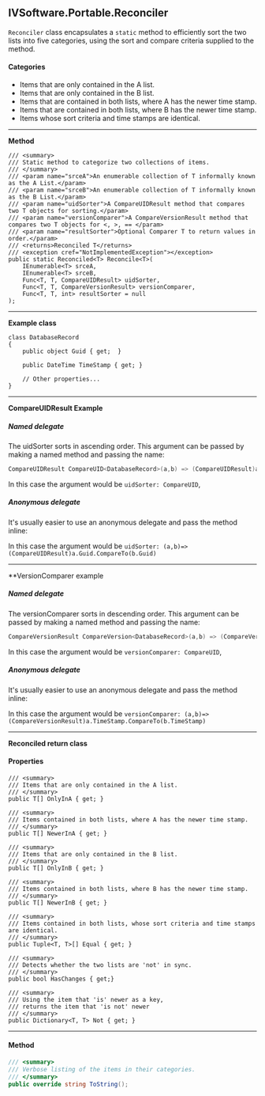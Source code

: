 ## IVSoftware.Portable.Reconciler

`Reconciler` class encapsulates a `static` method to efficiently sort the two lists into five categories, using the sort and compare criteria supplied to the method. 

#### Categories

- Items that are only contained in the A list.
- Items that are only contained in the B list.
- Items that are contained in both lists, where A has the newer time stamp.
- Items that are contained in both lists, where B has the newer time stamp.
- Items whose sort criteria and time stamps are identical.

___

**Method**

```
/// <summary>
/// Static method to categorize two collections of items.
/// </summary>
/// <param name="srceA">An enumerable collection of T informally known as the A List.</param>
/// <param name="srceB">An enumerable collection of T informally known as the B List.</param>
/// <param name="uidSorter">A CompareUIDResult method that compares two T objects for sorting.</param>
/// <param name="versionComparer">A CompareVersionResult method that compares two T objects for <, >, == </param>
/// <param name="resultSorter">Optional Comparer T to return values in order.</param>
/// <returns>Reconciled T</returns>
/// <exception cref="NotImplementedException"></exception>
public static Reconciled<T> Reconcile<T>(
	IEnumerable<T> srceA, 
	IEnumerable<T> srceB, 
	Func<T, T, CompareUIDResult> uidSorter, 
	Func<T, T, CompareVersionResult> versionComparer,
	Func<T, T, int> resultSorter = null
);
```

___

**Example class**
```
class DatabaseRecord
{
    public object Guid { get;  }
        
    public DateTime TimeStamp { get; }

    // Other properties...
}
```

___

**CompareUIDResult Example**

##### Named delegate

The uidSorter sorts in ascending order. This argument can be passed by making a named method and passing the name:

```csharp
CompareUIDResult CompareUID<DatabaseRecord>(a,b) => (CompareUIDResult)a.Guid.CompareTo(b.Guid);
```

In this case the argument would be `uidSorter: CompareUID`,


##### Anonymous delegate

It's usually easier to use an anonymous delegate and pass the method inline:

In this case the argument would be `uidSorter: (a,b)=> (CompareUIDResult)a.Guid.CompareTo(b.Guid)`


___

**VersionComparer example

##### Named delegate

The versionComparer sorts in descending order. This argument can be passed by making a named method and passing the name:

```csharp
CompareVersionResult CompareVersion<DatabaseRecord>(a,b) => (CompareVersionResult)a.TimeStamp.CompareTo(b.TimeStamp);
```

In this case the argument would be `versionComparer: CompareUID`,


##### Anonymous delegate

It's usually easier to use an anonymous delegate and pass the method inline:

In this case the argument would be `versionComparer: (a,b)=> (CompareVersionResult)a.TimeStamp.CompareTo(b.TimeStamp)`

___

**Reconciled return class**

#### Properties

```
/// <summary>
/// Items that are only contained in the A list.
/// </summary>
public T[] OnlyInA { get; }

/// <summary>
/// Items contained in both lists, where A has the newer time stamp.
/// </summary>
public T[] NewerInA { get; }

/// <summary>
/// Items that are only contained in the B list.
/// </summary>
public T[] OnlyInB { get; }

/// <summary>
/// Items contained in both lists, where B has the newer time stamp.
/// </summary>
public T[] NewerInB { get; }

/// <summary>
/// Items contained in both lists, whose sort criteria and time stamps are identical.
/// </summary>
public Tuple<T, T>[] Equal { get; }

/// <summary>
/// Detects whether the two lists are 'not' in sync.
/// </summary>
public bool HasChanges { get;}
			
/// <summary>
/// Using the item that 'is' newer as a key,
/// returns the item that 'is not' newer
/// </summary>
public Dictionary<T, T> Not { get; }
```

___

#### Method

```csharp
/// <summary>
/// Verbose listing of the items in their categories.
/// </summary>
public override string ToString();
```